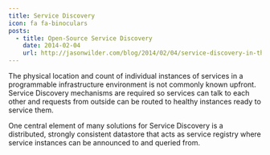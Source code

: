 ```yaml
---
title: Service Discovery
icon: fa fa-binoculars
posts:
  - title: Open-Source Service Discovery
    date: 2014-02-04
    url: http://jasonwilder.com/blog/2014/02/04/service-discovery-in-the-cloud/
---
```

The physical location and count of individual instances of services in a
programmable infrastructure environment is not commonly known upfront.
Service Discovery mechanisms are required so services can talk to each other
and requests from outside can be routed to healthy instances ready to
service them.

One central element of many solutions for Service Discovery is a distributed,
strongly consistent datastore that acts as service registry where service
instances can be announced to and queried from.
